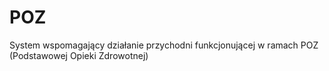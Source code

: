# POZ
System wspomagający działanie przychodni funkcjonującej w ramach POZ (Podstawowej Opieki Zdrowotnej)
